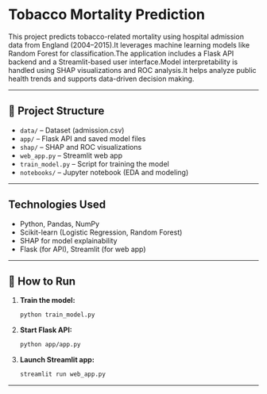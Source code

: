 # Tobacco Mortality Prediction

This project predicts tobacco-related mortality using hospital admission data from England (2004–2015).It leverages machine learning models like Random Forest for classification.The application includes a Flask API backend and a Streamlit-based user interface.Model interpretability is handled using SHAP visualizations and ROC analysis.It helps analyze public health trends and supports data-driven decision making.

---

## 📂 Project Structure

- `data/` – Dataset (admission.csv)
- `app/` – Flask API and saved model files
- `shap/` – SHAP and ROC visualizations
- `web_app.py` – Streamlit web app
- `train_model.py` – Script for training the model
- `notebooks/` – Jupyter notebook (EDA and modeling)

---

## Technologies Used

- Python, Pandas, NumPy
- Scikit-learn (Logistic Regression, Random Forest)
- SHAP for model explainability
- Flask (for API), Streamlit (for web app)

---

## 🚀 How to Run

1. **Train the model:**
   ```bash
   python train_model.py
2. **Start Flask API:**
   ```bash
   python app/app.py
3. **Launch Streamlit app:**   
   ```bash
   streamlit run web_app.py

---

